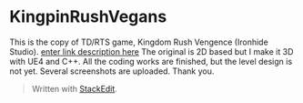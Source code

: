 ﻿
# KingpinRushVegans

This is the copy of TD/RTS game, Kingdom Rush Vengence (Ironhide Studio).
[enter link description here](https://www.youtube.com/watch?v=hTdWNCxofTc)
The original is 2D based but I make it 3D with UE4 and C++.
All the coding works are finished, but the level design is not yet.
Several screenshots are uploaded.
Thank you.

> Written with [StackEdit](https://stackedit.io/).
